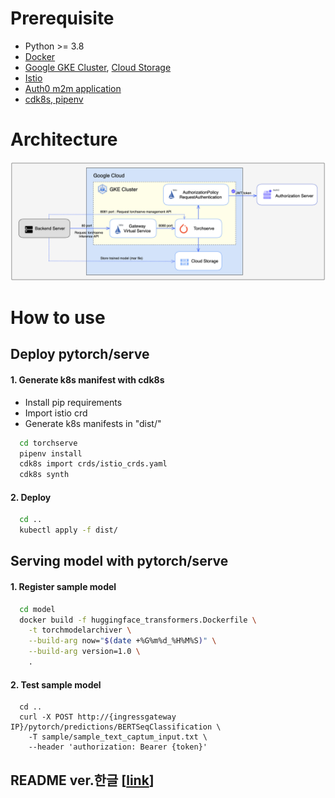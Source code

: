 # Prerequisite
- Python >= 3.8
- [Docker](https://docs.docker.com/get-docker/)
- [Google GKE Cluster](https://github.com/pytorch/serve/blob/master/kubernetes/README.md#-Torchserve-on-Kubernetes), [Cloud Storage](https://cloud.google.com/storage)
- [Istio](https://istio.io/latest/docs/setup/getting-started/)
- [Auth0 m2m application](https://auth0.com/)
- [cdk8s, pipenv](https://cdk8s.io/docs/latest/getting-started/)

# Architecture
![here](./image/architecture.png)

# How to use
## Deploy pytorch/serve 
#### 1. Generate k8s manifest with cdk8s
  - Install pip requirements
  - Import istio crd
  - Generate k8s manifests in "dist/"
  ```bash
    cd torchserve
    pipenv install 
    cdk8s import crds/istio_crds.yaml
    cdk8s synth
  ```

#### 2. Deploy
  ```bash
    cd ..
    kubectl apply -f dist/
  ```

## Serving model with pytorch/serve 
#### 1. Register sample model
  ```bash
    cd model
    docker build -f huggingface_transformers.Dockerfile \
      -t torchmodelarchiver \
      --build-arg now="$(date +%G%m%d_%H%M%S)" \
      --build-arg version=1.0 \
      .
  ```

#### 2. Test sample model
  ```
    cd ..
    curl -X POST http://{ingressgateway IP}/pytorch/predictions/BERTSeqClassification \
      -T sample/sample_text_captum_input.txt \
      --header 'authorization: Bearer {token}'
  ``` 

## README ver.한글 [[link](https://www.notion.so/chloenoh/torchserve-app-cee738e75961435088fb0947d91aec80)]
